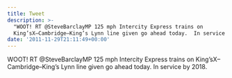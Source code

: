 ```yaml
---
title: Tweet
description: >-
  "WOOT! RT @SteveBarclayMP 125 mph Intercity Express trains on
  King’sX–Cambridge–King’s Lynn line given go ahead today.  In service by 2018."
date: '2011-11-29T21:11:49+00:00'
---
```

WOOT! RT @SteveBarclayMP 125 mph Intercity Express trains on King’sX–Cambridge–King’s Lynn line given go ahead today.  In service by 2018.
